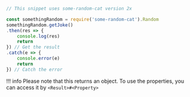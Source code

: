 ```javascript
// This snippet uses some-random-cat version 2x

const somethingRandom = require('some-random-cat').Random
somethingRandom.getJoke()
.then(res => {
    console.log(res)
    return
}) // Get the result
.catch(e => {
    console.error(e)
    return
}) // Catch the error
```

!!! info
    Please note that this returns an object. To use the properties, you can access it by `<Result>#<Property>`